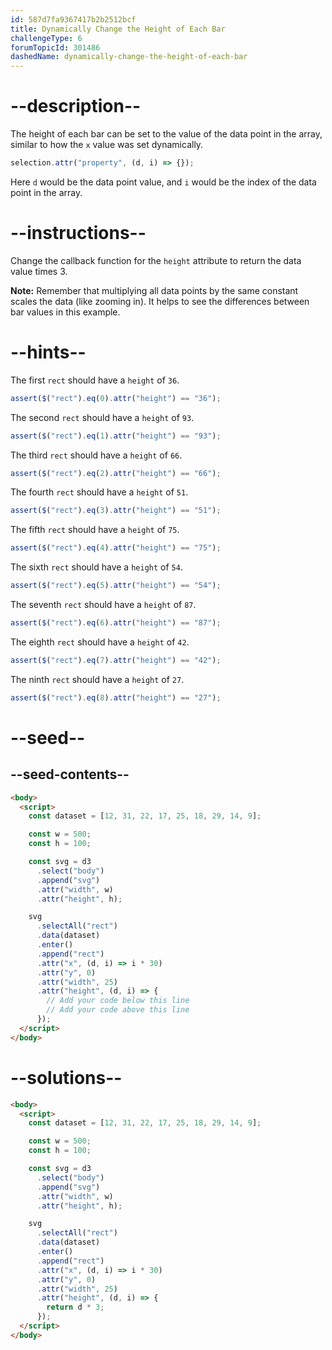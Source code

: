 ```yaml
---
id: 587d7fa9367417b2b2512bcf
title: Dynamically Change the Height of Each Bar
challengeType: 6
forumTopicId: 301486
dashedName: dynamically-change-the-height-of-each-bar
---
```


# --description--

The height of each bar can be set to the value of the data point in the array, similar to how the `x` value was set dynamically.

```js
selection.attr("property", (d, i) => {});
```

Here `d` would be the data point value, and `i` would be the index of the data point in the array.

# --instructions--

Change the callback function for the `height` attribute to return the data value times 3.

**Note:** Remember that multiplying all data points by the same constant scales the data (like zooming in). It helps to see the differences between bar values in this example.

# --hints--

The first `rect` should have a `height` of `36`.

```js
assert($("rect").eq(0).attr("height") == "36");
```

The second `rect` should have a `height` of `93`.

```js
assert($("rect").eq(1).attr("height") == "93");
```

The third `rect` should have a `height` of `66`.

```js
assert($("rect").eq(2).attr("height") == "66");
```

The fourth `rect` should have a `height` of `51`.

```js
assert($("rect").eq(3).attr("height") == "51");
```

The fifth `rect` should have a `height` of `75`.

```js
assert($("rect").eq(4).attr("height") == "75");
```

The sixth `rect` should have a `height` of `54`.

```js
assert($("rect").eq(5).attr("height") == "54");
```

The seventh `rect` should have a `height` of `87`.

```js
assert($("rect").eq(6).attr("height") == "87");
```

The eighth `rect` should have a `height` of `42`.

```js
assert($("rect").eq(7).attr("height") == "42");
```

The ninth `rect` should have a `height` of `27`.

```js
assert($("rect").eq(8).attr("height") == "27");
```

# --seed--

## --seed-contents--

```html
<body>
  <script>
    const dataset = [12, 31, 22, 17, 25, 18, 29, 14, 9];

    const w = 500;
    const h = 100;

    const svg = d3
      .select("body")
      .append("svg")
      .attr("width", w)
      .attr("height", h);

    svg
      .selectAll("rect")
      .data(dataset)
      .enter()
      .append("rect")
      .attr("x", (d, i) => i * 30)
      .attr("y", 0)
      .attr("width", 25)
      .attr("height", (d, i) => {
        // Add your code below this line
        // Add your code above this line
      });
  </script>
</body>
```

# --solutions--

```html
<body>
  <script>
    const dataset = [12, 31, 22, 17, 25, 18, 29, 14, 9];

    const w = 500;
    const h = 100;

    const svg = d3
      .select("body")
      .append("svg")
      .attr("width", w)
      .attr("height", h);

    svg
      .selectAll("rect")
      .data(dataset)
      .enter()
      .append("rect")
      .attr("x", (d, i) => i * 30)
      .attr("y", 0)
      .attr("width", 25)
      .attr("height", (d, i) => {
        return d * 3;
      });
  </script>
</body>
```
